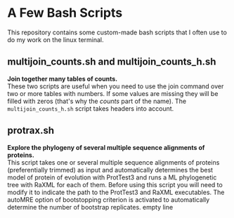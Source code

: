 # A Few Bash Scripts

This repository contains some custom-made bash scripts that I often use to
do my work on the linux terminal.

## multijoin_counts.sh and multijoin_counts_h.sh
**Join together many tables of counts.**  
These two scripts are useful when you need to use the join command over two or more tables with numbers.
If some values are missing they will be filled with zeros (that's why the _counts_ part of the name). 
The `multijoin_counts_h.sh` script takes headers into account. 

## protrax.sh
**Explore the phylogeny of several multiple sequence alignments of proteins.**  
This script takes one or several multiple sequence alignments of proteins (preferentially trimmed) as input and automatically
determines the best model of protein of evolution with ProtTest3 and runs a ML phylogenetic tree with
RaXML for each of them. Before using this script you will need to modify it to indicate the path to the ProtTest3 and 
RaXML executables. The autoMRE option of bootstopping criterion is activated to automatically determine 
the number of bootstrap replicates.
empty line
